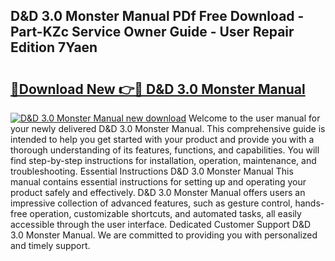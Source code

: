 ## D&D 3.0 Monster Manual PDf Free Download - Part-KZc Service Owner Guide - User Repair Edition 7Yaen

# <h2><a href="http://bc40604.oget.top/?id=D%26D+3.0+Monster+Manual">🔗Download New 👉🔴 D&D 3.0 Monster Manual</a></h2>

[![D&D 3.0 Monster Manual new download](https://i.imgur.com/5g1atiW.png)](http://bc40604.oget.top/?id=D%26D+3.0+Monster+Manual)
Welcome to the user manual for your newly delivered D&D 3.0 Monster Manual. This comprehensive guide is intended to help you get started with your product and provide you with a thorough understanding of its features, functions, and capabilities. You will find step-by-step instructions for installation, operation, maintenance, and troubleshooting. Essential Instructions D&D 3.0 Monster Manual This manual contains essential instructions for setting up and operating your product safely and effectively. D&D 3.0 Monster Manual offers users an impressive collection of advanced features, such as gesture control, hands-free operation, customizable shortcuts, and automated tasks, all easily accessible through the user interface. Dedicated Customer Support D&D 3.0 Monster Manual. We are committed to providing you with personalized and timely support.
